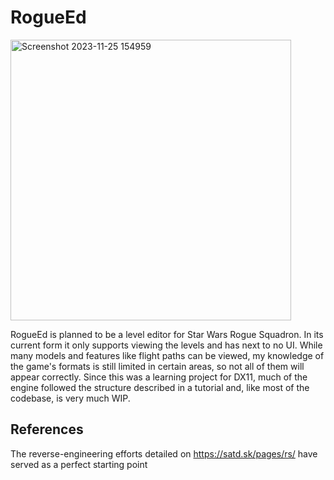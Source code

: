 # RogueEd

<img width="449" alt="Screenshot 2023-11-25 154959" src="https://github.com/horkrux/RogueEd/assets/40344678/b3894f3c-30ca-4b18-975c-6f64d05df80f">

RogueEd is planned to be a level editor for Star Wars Rogue Squadron. In its current form it only supports viewing the levels and has next to no UI. While many models and features like flight paths can be viewed, my knowledge of the game's formats is still limited in certain areas, so not all of them will appear correctly.
Since this was a learning project for DX11, much of the engine followed the structure described in a tutorial and, like most of the codebase, is very much WIP.

## References

The reverse-engineering efforts detailed on https://satd.sk/pages/rs/ have served as a perfect starting point
